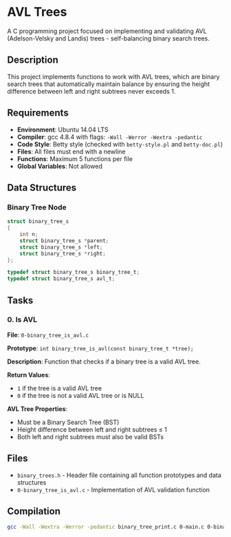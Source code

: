 # AVL Trees

A C programming project focused on implementing and validating AVL (Adelson-Velsky and Landis) trees - self-balancing binary search trees.

## Description

This project implements functions to work with AVL trees, which are binary search trees that automatically maintain balance by ensuring the height difference between left and right subtrees never exceeds 1.

## Requirements

- **Environment**: Ubuntu 14.04 LTS
- **Compiler**: gcc 4.8.4 with flags: `-Wall -Werror -Wextra -pedantic`
- **Code Style**: Betty style (checked with `betty-style.pl` and `betty-doc.pl`)
- **Files**: All files must end with a newline
- **Functions**: Maximum 5 functions per file
- **Global Variables**: Not allowed

## Data Structures

### Binary Tree Node
```c
struct binary_tree_s
{
    int n;
    struct binary_tree_s *parent;
    struct binary_tree_s *left;
    struct binary_tree_s *right;
};

typedef struct binary_tree_s binary_tree_t;
typedef struct binary_tree_s avl_t;
```

## Tasks

### 0. Is AVL
**File**: `0-binary_tree_is_avl.c`

**Prototype**: `int binary_tree_is_avl(const binary_tree_t *tree);`

**Description**: Function that checks if a binary tree is a valid AVL tree.

**Return Values**:
- `1` if the tree is a valid AVL tree
- `0` if the tree is not a valid AVL tree or is NULL

**AVL Tree Properties**:
- Must be a Binary Search Tree (BST)
- Height difference between left and right subtrees ≤ 1
- Both left and right subtrees must also be valid BSTs

## Files

- `binary_trees.h` - Header file containing all function prototypes and data structures
- `0-binary_tree_is_avl.c` - Implementation of AVL validation function

## Compilation

```bash
gcc -Wall -Wextra -Werror -pedantic binary_tree_print.c 0-main.c 0-binary_tree_is_avl.c -L. -lavl -o 0-is_avl
```
